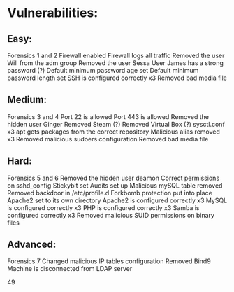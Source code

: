 # Vulnerabilities:

## Easy:
Forensics 1 and 2
Firewall enabled
Firewall logs all traffic
Removed the user Will from the adm group
Removed the user Sessa
User James has a strong password (?)
Default minimum password age set
Default minimum password length set
SSH is configured correctly x3
Removed bad media file


## Medium:
Forensics 3 and 4
Port 22 is allowed
Port 443 is allowed
Removed the hidden user Ginger
Removed Steam (?)
Removed Virtual Box (?)
sysctl.conf x3
apt gets packages from the correct repository
Malicious alias removed x3
Removed malicious sudoers configuration
Removed bad media file



## Hard:
Forensics 5 and 6
Removed the hidden user deamon
Correct permissions on sshd_config
Stickybit set
Audits set up
Malicious mySQL table removed
Removed backdoor in /etc/profile.d
Forkbomb protection put into place
Apache2 set to its own directory
Apache2 is configured correctly x3
MySQL is configured correctly x3
PHP is configured correctly x3
Samba is configured correctly x3
Removed malicious SUID permissions on binary files


## Advanced:
Forensics 7
Changed malicious IP tables configuration
Removed Bind9
Machine is disconnected from LDAP server


49
